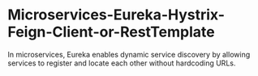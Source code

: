# Microservices-Eureka-Hystrix-Feign-Client-or-RestTemplate
In microservices, Eureka enables dynamic service discovery by allowing services to register and locate each other without hardcoding URLs.
